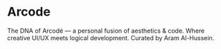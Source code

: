 # Arcode
The DNA of Arcodé — a personal fusion of aesthetics &amp; code. Where creative UI/UX meets logical development. Curated by Aram Al-Hussein.
